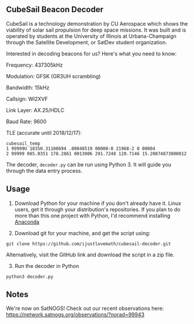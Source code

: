 ## CubeSail Beacon Decoder

CubeSail is a technology demonstration by CU Aerospace which shows the
viability of solar sail propulsion for deep space missions. It was built
and is operated by students at the University of Illinois at Urbana-Champaign
through the Satellite Development, or SatDev student organization.

Interested in decoding beacons for us? Here's what you need to know:


Frequency: 437305kHz

Modulation: GFSK (GR3UH scrambling)

Bandwidth: 15kHz

Callsign: WI2XVF

Link Layer: AX.25/HDLC

Baud Rate: 9600

TLE (accurate until 2018/12/17):

    cubesail_temp
    1 99999U 18350.31100694 .00048519 00000-0 21968-2 0 00004
    2 99999 085.0351 178.2861 0013006 291.7248 120.7146 15.20874873000012

The decoder, `decoder.py` can be run using Python 3. It will guide you through
the data entry process.


## Usage

1) Download Python for your machine if you don't already have it. Linux users,
get it through your distribution's repositories. If you plan to do more than this
one project with Python, I'd recommend installing [Anaconda](https://www.anaconda.com/download)

2) Download git for your machine, and get the script using:

`git clone https://github.com/ijustlovemath/cubesail-decoder.git`

Alternatively, visit the GitHub link and download the script in a zip file.

3) Run the decoder in Python

`python3 decoder.py`

## Notes

We're now on SatNOGS! Check out our recent observations here: https://network.satnogs.org/observations/?norad=99943
